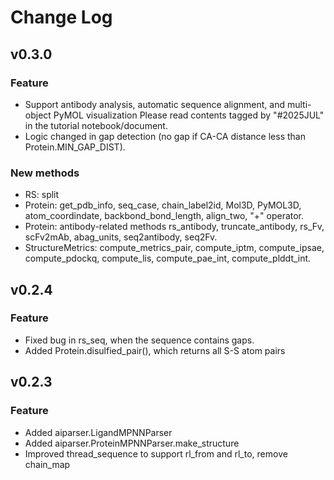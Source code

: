 # Change Log

## v0.3.0

### Feature

- Support antibody analysis, automatic sequence alignment, and multi-object PyMOL visualization
  Please read contents tagged by "#2025JUL" in the tutorial notebook/document.
- Logic changed in gap detection (no gap if CA-CA distance less than Protein.MIN_GAP_DIST).

### New methods

- RS: split
- Protein: get_pdb_info, seq_case, chain_label2id, Mol3D, PyMOL3D, atom_coordindate,
    backbond_bond_length, align_two, "+" operator.
- Protein: antibody-related methods
    rs_antibody, truncate_antibody, rs_Fv, scFv2mAb, abag_units, seq2antibody, seq2Fv.
- StructureMetrics:
    compute_metrics_pair, compute_iptm, compute_ipsae, compute_pdockq, 
    compute_lis, compute_pae_int, compute_plddt_int.
    
## v0.2.4

### Feature

- Fixed bug in rs_seq, when the sequence contains gaps.
- Added Protein.disulfied_pair(), which returns all S-S atom pairs

## v0.2.3

### Feature

- Added aiparser.LigandMPNNParser
- Added aiparser.ProteinMPNNParser.make_structure
- Improved thread_sequence to support rl_from and rl_to, remove chain_map
